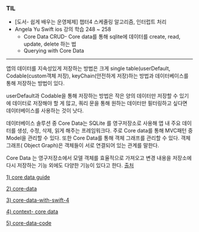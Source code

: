 ### TIL

- [도서-  쉽게 배우는 운영체제]  챕터4 스케줄링 알고리즘, 인터럽트 처리
- Angela Yu Swift ios 강의 학습 248 ~ 258
    - Core Data CRUD- Core data를 통해 sqlite에 데이터를 create, read, update, delete 하는 법
    - Querying with Core Data

---
앱의 데이터를 지속성있게 저장하는 방법은 크게 single table(userDefault, Codable(custom객체 저장), keyChain(안전하게 저장)하는 방법과 데이터베이스를 통해 저장하는 방법이 있다. 

userDefault과 Codable을 통해 저장하는 방법은 작은 양의 데이터만 저장할 수 있기에 데이터로 저장해야 할 게 많고, 쿼리 문을 통해 원하는 데이터만 필터링하고 싶다면 데이터베이스를 사용하는 것이 낫다.

데이터베이스 솔루션 중 Core Data는 SQLite 를 영구저장소로 사용해 앱 내 주요 데이터를 생성, 수정, 삭제, 읽게 해주는 프레임워크다. 주로 Core data를 통해 MVC패턴 중 Model을 관리할 수 있다. 또한 Core Data를 통해 객체 그래프를 관리할 수 있다. 객체 그래프( Object Graph)은 객체들이 서로 연결되어 있는 관계를 말한다.

Core Data 는 영구저장소에서 모델 객체를 효율적으로 가져오고 변경 내용을 저장소에 다시 저장하는 기능 외에도 다양한 기능이 있다고 한다. [출처](https://developer.apple.com/library/archive/documentation/DataManagement/Devpedia-CoreData/coreDataOverview.html#//apple_ref/doc/uid/TP40010398-CH28-SW1)

[1) core data guide](https://www.raywenderlich.com/7569-getting-started-with-core-data-tutorial)

[2) core-data](https://medium.com/@maddy.lucky4u/swift-4-core-data-part-2-creating-a-simple-app-c4eded1fa55f)

[3) core-data-with-swift-4](https://medium.com/xcblog/core-data-with-swift-4-for-beginners-1fc067cca707)

[4) context- core data](https://developer.apple.com/library/archive/documentation/DataManagement/Devpedia-CoreData/managedObjectContext.html)

[5) core-data-code](https://www.swiftdevjournal.com/core-data-code-generation/)